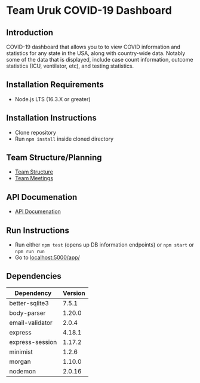 # Team Uruk COVID-19 Dashboard

## Introduction
COVID-19 dashboard that allows you to to view COVID information and statistics for any state in the USA, along with country-wide data. Notably some of the data that is displayed, include case count information, outcome statistics (ICU, ventilator, etc), and testing statistics.

## Installation Requirements
* Node.js LTS (16.3.X or greater)

## Installation Instructions
* Clone repository
* Run `npm install` inside cloned directory


## Team Structure/Planning
* [Team Structure](docs/roles.md)
* [Team Meetings](docs/meetings.md)

## API Documenation
* [API Documenation ](docs/api-endpoints.md)

## Run Instructions
* Run either `npm test` (opens up DB information endpoints) or `npm start` or `npm run run`
* Go to [localhost:5000/app/](http:localhost:5000/app/)

## Dependencies

Dependency | Version 
--- | ---
better-sqlite3 | 7.5.1
body-parser | 1.20.0
email-validator | 2.0.4
express | 4.18.1
express-session | 1.17.2
minimist | 1.2.6
morgan | 1.10.0
nodemon | 2.0.16
